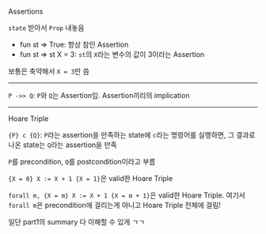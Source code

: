 Assertions

`state` 받아서 `Prop` 내놓음

- fun st => True: 항상 참인 Assertion
- fun st => st X = 3: `st`의 `X`라는 변수의 값이 3이라는 Assertion

보통은 축약해서 `X = 3`만 씀

---

`P ->> Q`: `P`와 `Q`는 Assertion임. Assertion끼리의 implication

---

Hoare Triple

`{P} c {Q}`: `P`라는 assertion을 만족하는 state에 `c`라는 명령어를 실행하면, 그 결과로 나온 state는 `Q`라는 assertion을 만족

`P`를 precondition, `Q`를 postcondition이라고 부름

`{X = 0} X := X + 1 {X = 1}`은 valid한 Hoare Triple

`forall m, {X = m} X := X + 1 {X = m + 1}`은 valid한 Hoare Triple. 여기서 `forall m`은 precondition에 걸리는게 아니고 Hoare Triple 전체에 걸림!

일단 part1의 summary 다 이해할 수 있게 ㄱㄱ